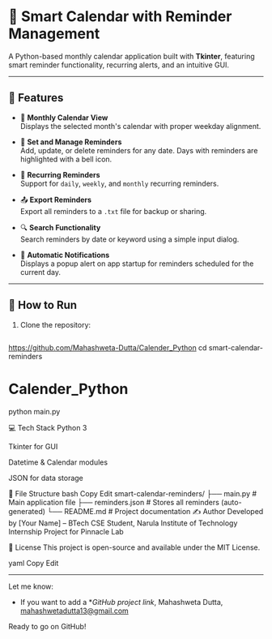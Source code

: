 # 📅 Smart Calendar with Reminder Management

A Python-based monthly calendar application built with **Tkinter**, featuring smart reminder functionality, recurring alerts, and an intuitive GUI.

---

## 🔧 Features

- 📆 **Monthly Calendar View**  
  Displays the selected month's calendar with proper weekday alignment.

- 🔔 **Set and Manage Reminders**  
  Add, update, or delete reminders for any date. Days with reminders are highlighted with a bell icon.

- 🔁 **Recurring Reminders**  
  Support for `daily`, `weekly`, and `monthly` recurring reminders.

- 📤 **Export Reminders**  
  Export all reminders to a `.txt` file for backup or sharing.

- 🔍 **Search Functionality**  
  Search reminders by date or keyword using a simple input dialog.

- 🔔 **Automatic Notifications**  
  Displays a popup alert on app startup for reminders scheduled for the current day.
---


## 🚀 How to Run

1. Clone the repository:
   ```bash
 https://github.com/Mahashweta-Dutta/Calender_Python
   cd smart-calendar-reminders
# Calender_Python
python main.py

💻 Tech Stack
Python 3

Tkinter for GUI

Datetime & Calendar modules

JSON for data storage

📁 File Structure
bash
Copy
Edit
smart-calendar-reminders/
├── main.py             # Main application file
├── reminders.json      # Stores all reminders (auto-generated)
└── README.md           # Project documentation
✍️ Author
Developed by [Your Name] – BTech CSE Student, Narula Institute of Technology
Internship Project for Pinnacle Lab

📃 License
This project is open-source and available under the MIT License.

yaml
Copy
Edit

---

Let me know:
- If you want to add a **GitHub project link*, Mahashweta Dutta, mahashwetadutta13@gmail.com

Ready to go on GitHub!
